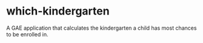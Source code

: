 which-kindergarten
==================

A GAE application that calculates the kindergarten a child has most chances to be enrolled in.
